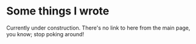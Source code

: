 # Some things I wrote

Currently under construction. There's no link to here from the main page, you 
know; stop poking around!

